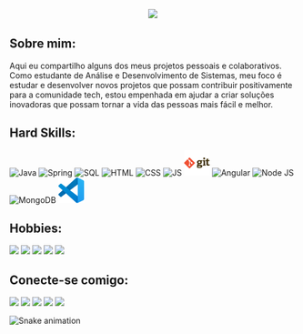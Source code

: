 <!-- Plataformas sociais -->

<p align="center"> <a href="https://github.com/denvercoder1/readme-typing-svg">
<img width="60%" src="https://readme-typing-svg.herokuapp.com?font=Orbitron&size=25&color=BF91F3&background=1A1B27&center=true&vCenter=true&duration=3000&pause=300&lines=<Hello,+world!+👋>;<Sou+Samira+Cantão!>;<Prazer+em+conhecê-lo!>">
</a></hp>


<!-- Sobre -->


<div align="esquerda">
   <h2>Sobre mim:</h2>
   <p>Aqui eu compartilho alguns dos meus projetos pessoais e colaborativos. Como estudante de Análise e Desenvolvimento de Sistemas, meu foco é estudar e desenvolver novos projetos que possam contribuir positivamente para a comunidade tech, estou empenhada em ajudar a criar soluções inovadoras que possam tornar a vida das pessoas mais fácil e melhor.</p>


</div>
<h2>Hard Skills:</h2>


<img alt="Java" height="45" src="https://cdn-icons-png.flaticon.com/512/919/919854.png"></code>
<img alt="Spring" height ="45" src="https://cdn.jsdelivr.net/gh/devicons/devicon/icons/spring/spring-original.svg"></code>
<img alt="SQL" height ="45" src="https://img.icons8.com/external-flat-juicy-fish/60/000000/external-sql-coding-and-development-flat-flat-juicy-fish.png"></code>
<img alt="HTML" height="45" src="https://cdn-icons-png.flaticon.com/512/5968/5968267.png"></code>
<img alt="CSS" height="45" src="https://cdn-icons-png.flaticon.com/512/5968/5968242.png"></code>
<img alt="JS" height="45" src="https://cdn-icons-png.flaticon.com/512/5968/5968292.png"></code>
<img alt="Git" height="45" src="https://raw.githubusercontent.com/github/explore/80688e429a7d4ef2fca1e82350fe8e3517d3494d/topics/git/git.png"></code>
<img alt="Angular" height="45" src="https://cdn2.iconfinder.com/data/icons/designer-skills/128/angular-512.png"></code>
<img alt="Node JS" height="45" src="https://cdn4.iconfinder.com/data/icons/logos-3/456/nodejs-new-pantone-black-256.png"></code>
<img alt="MongoDB" height="45" src="https://cdn4.iconfinder.com/data/icons/logos-3/512/mongodb-2-256.png"></code>
<img height="45" src="https://raw.githubusercontent.com/github/explore/80688e429a7d4ef2fca1e82350fe8e3517d3494d/topics/visual-studio-code/visual-studio-code.png" alt="Visual Studio Code"></code>



  

</div>

</div>
<h2>Hobbies:</h2>

<img height="45" src="https://cdn-icons-png.flaticon.com/512/4334/4334822.png"></code>
<img height="45" src="https://cdn-icons-png.flaticon.com/512/4536/4536582.png"></code>
<img height="45" src="https://cdn-icons-png.flaticon.com/512/3151/3151009.png"></code>
<img height="45" src="https://cdn-icons-png.flaticon.com/512/7571/7571936.png"></code>
<img height="45" src="https://cdn-icons-png.flaticon.com/512/1809/1809839.png"></code>


</div>

<h2>Conecte-se comigo:</h2>
  <a href="https://www.linkedin.com/in/samiracantao/"><img height="45" src="https://cdn-icons-png.flaticon.com/512/145/145807.png"></a>
  <a href="https://github.com/SamiCantao"><img height="45" src="https://cdn-icons-png.flaticon.com/512/2111/2111432.png"></a>
  <a href="https://wa.me/5591980628052"><img height="45" src="https://cdn-icons-png.flaticon.com/512/3670/3670051.png"></a>
  <a href="mailto:samiracantao@gmail.com"><img height="45" src="https://cdn-icons-png.flaticon.com/512/5968/5968534.png"></a>
  <a href="https://discord.com/users/SamiraCantao#6777"><img height="45" src="https://cdn-icons-png.flaticon.com/512/5968/5968756.png"></a>
  
</div>




![Snake animation](https://github.com/thepiyushmalhotra/thepiyushmalhotra/blob/output/github-contribution-grid-snake.svg)

